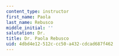 ```yaml
---
content_type: instructor
first_name: Paola
last_name: Rebusco
middle_initial: ''
salutation: Dr.
title: Dr. Paola Rebusco
uid: 4dbd4e12-512c-cc50-a432-cdcad687f462
---
```

